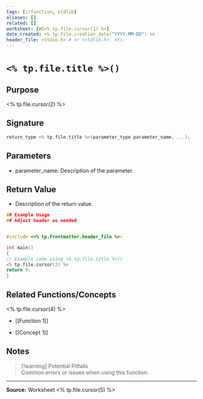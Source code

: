 ```yaml
---
tags: [c/function, stdlib]
aliases: []
related: []
worksheet: [WS<% tp.file.cursor(1) %>]
date_created: <% tp.file.creation_date("YYYY-MM-DD") %>
header_file: <stdio.h> # or <stdlib.h>, etc.
---
```

# ` <% tp.file.title %>() `

## Purpose

<% tp.file.cursor(2) %>

## Signature
```c
return_type <% tp.file.title %>(parameter_type parameter_name, ...);
```
## Parameters

- parameter_name: Description of the parameter.
    

## Return Value

- Description of the return value.
    
```c
## Example Usage
## Adjust header as needed


#include <<% tp.frontmatter.header_file %>>   

int main() 
{     
// Example code using <% tp.file.title %>()
<% tp.file.cursor(3) %>     
return 0;
}
```

## Related Functions/Concepts

<% tp.file.cursor(4) %>

- [[Function 1]]
    
- [[Concept 1]]
    

## Notes

> [!warning] Potential Pitfalls  
> Common errors or issues when using this function.

---

**Source:** Worksheet <% tp.file.cursor(5) %>